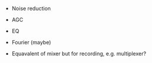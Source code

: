 
- Noise reduction
- AGC
- EQ
- Fourier (maybe)

- Equavalent of mixer but for recording, e.g. multiplexer?
